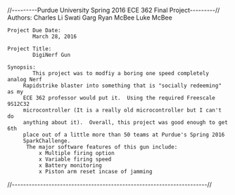 //---------Purdue University Spring 2016 ECE 362 Final Project---------//
	Authors:
			Charles Li
			Swati Garg
			Ryan McBee
			Luke McBee
				 
	Project Due Date:
			March 28, 2016
				 
	Project Title:
			DigiNerf Gun
				 
	Synopsis:
		    This project was to modfiy a boring one speed completely analog Nerf
		 Rapidstrike blaster into something that is "socially redeeming" as my
		 ECE 362 professor would put it.  Using the required Freescale 9S12C32
		 microcontroller (It is a really old microcontroller but I can't do
		 anything about it).  Overall, this project was good enough to get 6th
		 place out of a little more than 50 teams at Purdue's Spring 2016
		 SparkChallenge.
	      The major software features of this gun include:
	          x Multiple firing option
	          x Variable firing speed
	          x Battery monitoring
	          x Piston arm reset incase of jamming
	          
	   
	
//---------------------------------------------------------------------//
